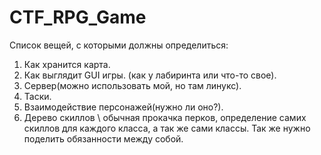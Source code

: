 # CTF_RPG_Game

Список вещей, с которыми должны определиться:
1. Как хранится карта.
2. Как выглядит GUI игры. (как у лабиринта или что-то свое).
3. Сервер(можно использовать мой, но там линукс).
4. Таски.
5. Взаимодействие персонажей(нужно ли оно?).
6. Дерево скиллов \ обычная прокачка перков, определение самих скиллов для каждого класса, а так же сами классы.
Так же нужно поделить обязанности между собой.
